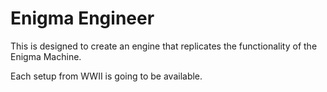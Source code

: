 # Enigma Engineer

This is designed to create an engine that replicates the functionality of the Enigma Machine.

Each setup from WWII is going to be available.
